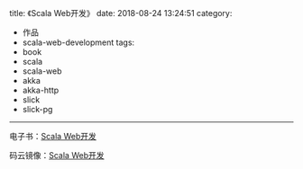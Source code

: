 title: 《Scala Web开发》
date: 2018-08-24 13:24:51
category:
  - 作品
  - scala-web-development
tags:
  - book
  - scala
  - scala-web
  - akka
  - akka-http
  - slick
  - slick-pg
---

电子书：[Scala Web开发](https://www.yangjing.me/scala-web-development/)

码云镜像：[Scala Web开发](https://yangjing.gitee.io/scala-web-development/)

